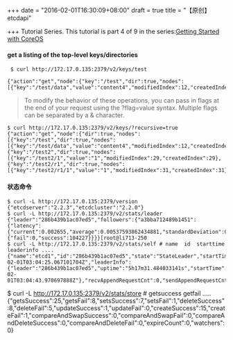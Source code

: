 +++
date = "2016-02-01T16:30:09+08:00"
draft = true
title = "【原创】etcdapi"

+++
Tutorial Series. This tutorial is part 4 of 9 in the series:[Getting Started with CoreOS](https://www.digitalocean.com/community/tutorials/how-to-use-etcdctl-and-etcd-coreos-s-distributed-key-value-store)


####  get a listing of the top-level keys/directories
     $ curl http://172.17.0.135:2379/v2/keys/test

    {"action":"get","node":{"key":"/test","dir":true,"nodes":[{"key":"/test/data","value":"content4","modifiedIndex":12,"createdIndex":11}],"modifiedIndex":8,"createdIndex":8}}

>To modify the behavior of these operations, you can pass in flags at the end of your request using the ?flag=value syntax. Multiple flags can be separated by a & character.

    $ curl http://172.17.0.135:2379/v2/keys/?recursive=true
    {"action":"get","node":{"dir":true,"nodes":[{"key":"/test","dir":true,"nodes":[{"key":"/test/data","value":"content4","modifiedIndex":12,"createdIndex":11}],"modifiedIndex":8,"createdIndex":8},{"key":"/test2","dir":true,"nodes":[{"key":"/test2/1","value":"1","modifiedIndex":29,"createdIndex":29},{"key":"/test2/r1","dir":true,"nodes":[{"key":"/test2/r1/1","value":"1","modifiedIndex":31,"createdIndex":31}],"modifiedIndex":30,"createdIndex":30}],"modifiedIndex":28,"createdIndex":28}]}}

#### 状态命令
    $ curl -L http://172.17.0.135:2379/version
    {"etcdserver":"2.2.3","etcdcluster":"2.2.0"}
    $ curl -L http://172.17.0.135:2379/v2/stats/leader
    {"leader":"286b439b1ac07ed5","followers":{"a3bba712489b1451":{"latency":{"current":0.002655,"average":0.00537593862434881,"standardDeviation":0.009184038615071406,"minimum":0.002195,"maximum":0.545599},"counts":{"fail":0,"success":104227}}}}[root@li713-250
    $ curl -L http://172.17.0.135:2379/v2/stats/self # name  id  starttime  leaderinfo ....
    {"name":"etcd1","id":"286b439b1ac07ed5","state":"StateLeader","startTime":"2016-02-01T03:04:25.067101704Z","leaderInfo":{"leader":"286b439b1ac07ed5","uptime":"5h17m31.484033141s","startTime":"2016-02-01T03:04:43.970697888Z"},"recvAppendRequestCnt":0,"sendAppendRequestCnt":104413,"sendPkgRate":5.555567792156581,"sendBandwidthRate":400.22310374696013}
   $ curl -L http://172.17.0.135:2379/v2/stats/store # getsuccess  getfail .....
    {"getsSuccess":25,"getsFail":8,"setsSuccess":7,"setsFail":1,"deleteSuccess":8,"deleteFail":5,"updateSuccess":1,"updateFail":0,"createSuccess":15,"createFail":1,"compareAndSwapSuccess":0,"compareAndSwapFail":0,"compareAndDeleteSuccess":0,"compareAndDeleteFail":0,"expireCount":0,"watchers":0}

